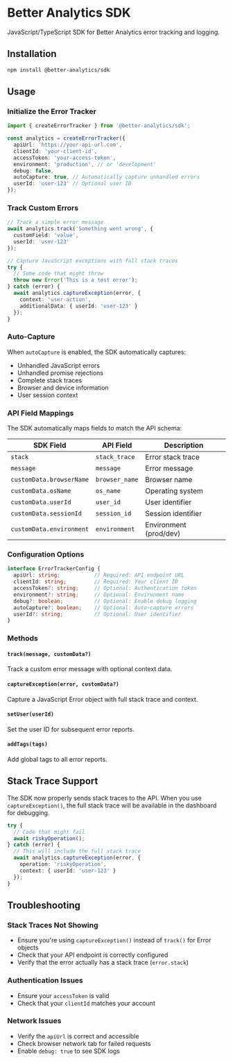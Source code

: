 # Better Analytics SDK

JavaScript/TypeScript SDK for Better Analytics error tracking and logging.

## Installation

```bash
npm install @better-analytics/sdk
```

## Usage

### Initialize the Error Tracker

```typescript
import { createErrorTracker } from '@better-analytics/sdk';

const analytics = createErrorTracker({
  apiUrl: 'https://your-api-url.com',
  clientId: 'your-client-id',
  accessToken: 'your-access-token',
  environment: 'production', // or 'development'
  debug: false,
  autoCapture: true, // Automatically capture unhandled errors
  userId: 'user-123' // Optional user ID
});
```

### Track Custom Errors

```typescript
// Track a simple error message
await analytics.track('Something went wrong', {
  customField: 'value',
  userId: 'user-123'
});

// Capture JavaScript exceptions with full stack traces
try {
  // Some code that might throw
  throw new Error('This is a test error');
} catch (error) {
  await analytics.captureException(error, {
    context: 'user-action',
    additionalData: { userId: 'user-123' }
  });
}
```

### Auto-Capture

When `autoCapture` is enabled, the SDK automatically captures:
- Unhandled JavaScript errors
- Unhandled promise rejections
- Complete stack traces
- Browser and device information
- User session context

### API Field Mappings

The SDK automatically maps fields to match the API schema:

| SDK Field | API Field | Description |
|-----------|-----------|-------------|
| `stack` | `stack_trace` | Error stack trace |
| `message` | `message` | Error message |
| `customData.browserName` | `browser_name` | Browser name |
| `customData.osName` | `os_name` | Operating system |
| `customData.userId` | `user_id` | User identifier |
| `customData.sessionId` | `session_id` | Session identifier |
| `customData.environment` | `environment` | Environment (prod/dev) |

### Configuration Options

```typescript
interface ErrorTrackerConfig {
  apiUrl: string;           // Required: API endpoint URL
  clientId: string;         // Required: Your client ID
  accessToken?: string;     // Optional: Authentication token
  environment?: string;     // Optional: Environment name
  debug?: boolean;          // Optional: Enable debug logging
  autoCapture?: boolean;    // Optional: Auto-capture errors
  userId?: string;          // Optional: User identifier
}
```

### Methods

#### `track(message, customData?)`
Track a custom error message with optional context data.

#### `captureException(error, customData?)`
Capture a JavaScript Error object with full stack trace and context.

#### `setUser(userId)`
Set the user ID for subsequent error reports.

#### `addTags(tags)`
Add global tags to all error reports.

## Stack Trace Support

The SDK now properly sends stack traces to the API. When you use `captureException()`, the full stack trace will be available in the dashboard for debugging.

```typescript
try {
  // Code that might fail
  await riskyOperation();
} catch (error) {
  // This will include the full stack trace
  await analytics.captureException(error, {
    operation: 'riskyOperation',
    context: { userId: 'user-123' }
  });
}
```

## Troubleshooting

### Stack Traces Not Showing
- Ensure you're using `captureException()` instead of `track()` for Error objects
- Check that your API endpoint is correctly configured
- Verify that the error actually has a stack trace (`error.stack`)

### Authentication Issues
- Ensure your `accessToken` is valid
- Check that your `clientId` matches your account

### Network Issues
- Verify the `apiUrl` is correct and accessible
- Check browser network tab for failed requests
- Enable `debug: true` to see SDK logs 